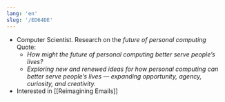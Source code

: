 ```yaml
---
lang: 'en'
slug: '/ED64DE'
---
```


- Computer Scientist. Research on the _future of personal computing_ Quote:
  - _How might the future of personal computing better serve people’s lives?_
  - _Exploring new and renewed ideas for how personal computing can better serve people’s lives — expanding opportunity, agency, curiosity, and creativity._
- Interested in [[Reimagining Emails]]
